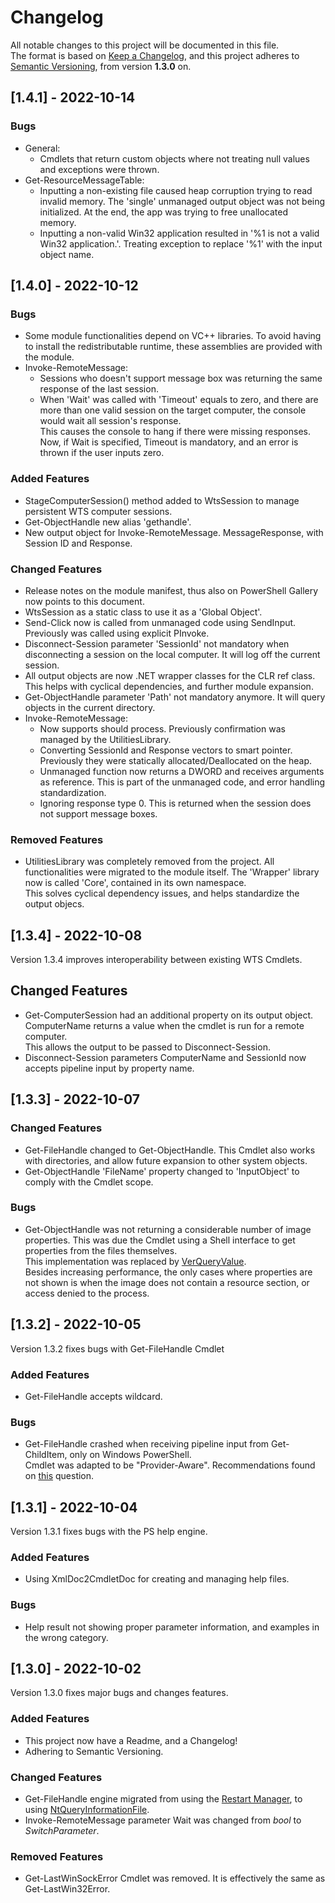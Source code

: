 # Changelog
  
All notable changes to this project will be documented in this file.  
The format is based on [Keep a Changelog](https://keepachangelog.com/en/1.0.0/), and this project adheres to [Semantic Versioning](https://semver.org/), from version **1.3.0** on.  
  
## [1.4.1] - 2022-10-14
  
### Bugs
  
- General:  
  - Cmdlets that return custom objects where not treating null values and exceptions were thrown.  
- Get-ResourceMessageTable:  
  - Inputting a non-existing file caused heap corruption trying to read invalid memory. The 'single' unmanaged output object was not being initialized. At the end, the app was trying to free unallocated memory.  
  - Inputting a non-valid Win32 application resulted in '%1 is not a valid Win32 application.'. Treating exception to replace '%1' with the input object name.  

## [1.4.0] - 2022-10-12
  
### Bugs
  
-   Some module functionalities depend on VC++ libraries. To avoid having to install the redistributable runtime, these assemblies are provided with the module.  
-   Invoke-RemoteMessage:  
    -   Sessions who doesn't support message box was returning the same response of the last session.  
    -   When 'Wait' was called with 'Timeout' equals to zero, and there are more than one valid session on the target computer, the console would wait all session's response.  
        This causes the console to hang if there were missing responses.  
        Now, if Wait is specified, Timeout is mandatory, and an error is thrown if the user inputs zero.  

### Added Features
  
-   StageComputerSession() method added to WtsSession to manage persistent WTS computer sessions.  
-   Get-ObjectHandle new alias 'gethandle'.  
-   New output object for Invoke-RemoteMessage. MessageResponse, with Session ID and Response.  
  
### Changed Features
  
-   Release notes on the module manifest, thus also on PowerShell Gallery now points to this document.  
-   WtsSession as a static class to use it as a 'Global Object'.  
-   Send-Click now is called from unmanaged code using SendInput. Previously was called using explicit PInvoke.  
-   Disconnect-Session parameter 'SessionId' not mandatory when disconnecting a session on the local computer. It will log off the current session.  
-   All output objects are now .NET wrapper classes for the CLR ref class. This helps with cyclical dependencies, and further module expansion.  
-   Get-ObjectHandle parameter 'Path' not mandatory anymore. It will query objects in the current directory.  
-   Invoke-RemoteMessage:  
    -   Now supports should process. Previously confirmation was managed by the UtilitiesLibrary.  
    -   Converting SessionId and Response vectors to smart pointer. Previously they were statically allocated/Deallocated on the heap.  
    -   Unmanaged function now returns a DWORD and receives arguments as reference. This is part of the unmanaged code, and error handling standardization.  
    -   Ignoring response type 0. This is returned when the session does not support message boxes.  
  
### Removed Features
  
-   UtilitiesLibrary was completely removed from the project. All functionalities were migrated to the module itself. The 'Wrapper' library now is called 'Core', contained in its own namespace.  
    This solves cyclical dependency issues, and helps standardize the output objecs.  
  
## [1.3.4] - 2022-10-08

Version 1.3.4 improves interoperability between existing WTS Cmdlets.  
  
## Changed Features
  
-   Get-ComputerSession had an additional property on its output object. ComputerName returns a value when the cmdlet is run for a remote computer.  
    This allows the output to be passed to Disconnect-Session.  
-   Disconnect-Session parameters ComputerName and SessionId now accepts pipeline input by property name.  
  
## [1.3.3] - 2022-10-07
  
### Changed Features
  
-   Get-FileHandle changed to Get-ObjectHandle. This Cmdlet also works with directories, and allow future expansion to other system objects.  
-   Get-ObjectHandle 'FileName' property changed to 'InputObject' to comply with the Cmdlet scope.  
  
### Bugs
  
-   Get-ObjectHandle was not returning a considerable number of image properties. This was due the Cmdlet using a Shell interface to get properties from the files themselves.  
    This implementation was replaced by [VerQueryValue](https://learn.microsoft.com/en-us/windows/win32/api/winver/nf-winver-verqueryvaluew).  
    Besides increasing performance, the only cases where properties are not shown is when the image does not contain a resource section, or access denied to the process.  
  
## [1.3.2] - 2022-10-05
  
Version 1.3.2 fixes bugs with Get-FileHandle Cmdlet
  
### Added Features
  
-   Get-FileHandle accepts wildcard.  
  
### Bugs
  
-   Get-FileHandle crashed when receiving pipeline input from Get-ChildItem, only on Windows PowerShell.  
    Cmdlet was adapted to be "Provider-Aware". Recommendations found on [this](https://stackoverflow.com/questions/8505294/how-do-i-deal-with-paths-when-writing-a-powershell-cmdlet) question.  

## [1.3.1] - 2022-10-04
  
Version 1.3.1 fixes bugs with the PS help engine.
  
### Added Features
  
-   Using XmlDoc2CmdletDoc for creating and managing help files.  

### Bugs
  
-   Help result not showing proper parameter information, and examples in the wrong category.
  
## [1.3.0] - 2022-10-02
  
Version 1.3.0 fixes major bugs and changes features.  
  
### Added Features
  
-   This project now have a Readme, and a Changelog!  
-   Adhering to Semantic Versioning.

### Changed Features
  
-   Get-FileHandle engine migrated from using the [Restart Manager](https://learn.microsoft.com/en-us/windows/win32/rstmgr/restart-manager-portal), to using [NtQueryInformationFile](https://learn.microsoft.com/en-us/windows-hardware/drivers/ddi/ntifs/nf-ntifs-ntqueryinformationfile).  
-   Invoke-RemoteMessage parameter Wait was changed from _bool_ to _SwitchParameter_.
  
### Removed Features
  
-   Get-LastWinSockError Cmdlet was removed. It is effectively the same as Get-LastWin32Error.